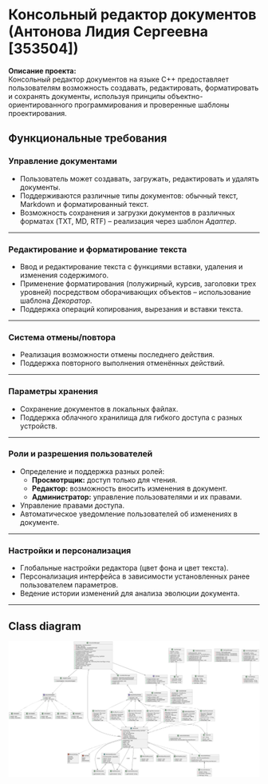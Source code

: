 # Консольный редактор документов (Антонова Лидия Сергеевна [353504])

**Описание проекта:**  
Консольный редактор документов на языке C++ предоставляет пользователям возможность создавать, редактировать, форматировать и сохранять документы, используя принципы объектно-ориентированного программирования и проверенные шаблоны проектирования. 

## **Функциональные требования**

### **Управление документами**
- Пользователь может создавать, загружать, редактировать и удалять документы.
- Поддерживаются различные типы документов: обычный текст, Markdown и форматированный текст.
- Возможность сохранения и загрузки документов в различных форматах (TXT, MD, RTF) – реализация через шаблон *Адаптер*.

---

### **Редактирование и форматирование текста**
- Ввод и редактирование текста с функциями вставки, удаления и изменения содержимого.
- Применение форматирования (полужирный, курсив, заголовки трех уровней) посредством оборачивающих объектов – использование шаблона *Декоратор*.
- Поддержка операций копирования, вырезания и вставки текста.

---

### **Система отмены/повтора**
- Реализация возможности отмены последнего действия.
- Поддержка повторного выполнения отменённых действий.

---

### **Параметры хранения**
- Сохранение документов в локальных файлах.
- Поддержка облачного хранилища для гибкого доступа с разных устройств.

---

### **Роли и разрешения пользователей**
- Определение и поддержка разных ролей:
  - **Просмотрщик:** доступ только для чтения.
  - **Редактор:** возможность вносить изменения в документ.
  - **Администратор:** управление пользователями и их правами.
- Управление правами доступа.
- Автоматическое уведомление пользователей об изменениях в документе.

---

### **Настройки и персонализация**
- Глобальные настройки редактора (цвет фона и цвет текста).
- Персонализация интерфейса в зависимости установленных ранее пользователем параметров.
- Ведение истории изменений для анализа эволюции документа.

---

## **Class diagram**
![Class diagram](ClassDiagram.svg)
